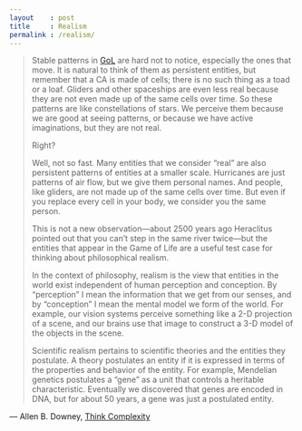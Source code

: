 ```yaml
---
layout    : post
title     : Realism
permalink : /realism/
---
```


> Stable patterns in [GoL][life] are hard not to notice, especially the ones that move.
> It is natural to think of them as persistent entities, but remember that a CA
> is made of cells; there is no such thing as a toad or a loaf. Gliders and
> other spaceships are even less real because they are not even made up of the
> same cells over time. So these patterns are like constellations of stars. We
> perceive them because we are good at seeing patterns, or because we have
> active imaginations, but they are not real.
> 
> Right?
> 
> Well, not so fast. Many entities that we consider “real” are also persistent
> patterns of entities at a smaller scale. Hurricanes are just patterns of air
> flow, but we give them personal names. And people, like gliders, are not made
> up of the same cells over time. But even if you replace every cell in your
> body, we consider you the same person.
> 
> This is not a new observation—about 2500 years ago Heraclitus pointed out that
> you can’t step in the same river twice—but the entities that appear in the
> Game of Life are a useful test case for thinking about philosophical realism.
> 
> In the context of philosophy, realism is the view that entities in the world
> exist independent of human perception and conception. By “perception” I mean
> the information that we get from our senses, and by “conception” I mean the
> mental model we form of the world. For example, our vision systems perceive
> something like a 2-D projection of a scene, and our brains use that image to
> construct a 3-D model of the objects in the scene.
> 
> Scientific realism pertains to scientific theories and the entities they
> postulate. A theory postulates an entity if it is expressed in terms of the
> properties and behavior of the entity. For example, Mendelian genetics
> postulates a “gene” as a unit that controls a heritable characteristic.
> Eventually we discovered that genes are encoded in DNA, but for about 50
> years, a gene was just a postulated entity.

&mdash; Allen B. Downey, [Think Complexity][book]


[life]: http://en.wikipedia.org/wiki/Conway's_Game_of_Life
[book]: http://www.greenteapress.com/compmod/html/book008.html#htoc59
